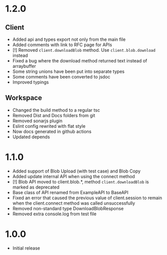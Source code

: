 # 1.2.0

## Client

- Added api and types export not only from the main file
- Added comments with link to RFC page for APIs
- [!] Removed `client.downloadBlob` method. Use `client.blob.download` instead
- Fixed a bug where the download method returned text instead of arraybuffer
- Some string unions have been put into separate types
- Some comments have been converted to jsdoc
- Improved typings

## Workspace

- Changed the build method to a regular tsc
- Removed Dist and Docs folders from git
- Removed sonarjs plugin
- Eslint config rewrited with flat style
- Now docs generated in github actions
- Updated depends

# 1.1.0

- Added support of Blob Upload (with test case) and Blob Copy
- Added update internal API when using the connect method
- [!] Blob API moved to client.blob.\*, method `client.downloadBlob` is marked as deprecated
- Base class of API renamed from ExampleAPI to BaseAPI
- Fixed an error that caused the previous value of client.session to remain when the client.connect method was called unsuccessfully
- Removed non-standard type DownloadBlobResponse
- Removed extra console.log from test file

# 1.0.0

- Initial release
